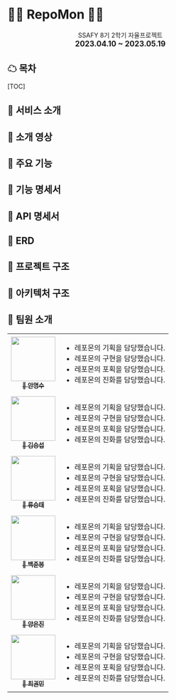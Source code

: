 # 🐱‍👤 RepoMon 🐱‍👤

<div style="margin-left: 5px;" align="center">
SSAFY 8기 2학기 자율프로젝트
<div style="font-weight: bold; font-size: 1.2em;">2023.04.10 ~ 2023.05.19</div>
</div>

## ☁ 목차

[TOC]

## 🐀 서비스 소개





## 🐂 소개 영상





## 🐅 주요 기능





## 🐇 기능 명세서





## 🐉 API 명세서





## 🐍 ERD





## 🐎 프로젝트 구조





## 🐑 아키텍처 구조





## 🐒 팀원 소개

<table>
  <tbody>
    <tr>
        <td align="center">
        <a href="https://github.com/ddings73">
            <img src="https://avatars.githubusercontent.com/u/76030391?v=4" width="100px;"/>
            <br />
            <sub>🐂 <b>안명수</b></sub>
        </a>
        </td>
        <td>
            <ul>
                <li>레포몬의 기획을 담당했습니다.</li>
                <li>레포몬의 구현을 담당했습니다.</li>
                <li>레포몬의 포획을 담당했습니다.</li>
                <li>레포몬의 진화를 담당했습니다.</li>
            </ul>
        </td>
        </tr>
        <tr>
      <td align="center">
        <a href="https://github.com/sub9707">
            <img src="https://avatars.githubusercontent.com/u/110171787?v=4" width="100px;"/>
            <br />
            <sub>🐂 <b>김승섭</b></sub>
        </a>
        </td>
        <td>
            <ul>
                <li>레포몬의 기획을 담당했습니다.</li>
                <li>레포몬의 구현을 담당했습니다.</li>
                <li>레포몬의 포획을 담당했습니다.</li>
                <li>레포몬의 진화를 담당했습니다.</li>
            </ul>
        </td>
        </tr>
        <tr>
        <td align="center">
        <a href="https://github.com/SeungtaeRyu">
            <img src="https://avatars.githubusercontent.com/u/81846487?v=4" width="100px;"/>
            <br />
            <sub>🐓 <b>류승태</b></sub>
        </a>
        </td>
        <td>
            <ul>
                <li>레포몬의 기획을 담당했습니다.</li>
                <li>레포몬의 구현을 담당했습니다.</li>
                <li>레포몬의 포획을 담당했습니다.</li>
                <li>레포몬의 진화를 담당했습니다.</li>
            </ul>
        </td>
        </tr>
        <tr>
        <td align="center">
        <a href="https://github.com/becoding96">
            <img src="https://avatars.githubusercontent.com/u/88614621?v=4" width="100px;"/>
            <br />
            <sub>🐀 <b>백준봉</b></sub>
        </a>
        </td>
        <td>
            <ul>
                <li>레포몬의 기획을 담당했습니다.</li>
                <li>레포몬의 구현을 담당했습니다.</li>
                <li>레포몬의 포획을 담당했습니다.</li>
                <li>레포몬의 진화를 담당했습니다.</li>
            </ul>
        </td>
        </tr>
        <tr>
        <td align="center">
        <a href="https://github.com/eunjineee">
            <img src="https://avatars.githubusercontent.com/u/108562895?v=4" width="100px;"/>
            <br />
            <sub>🐅 <b>양은진</b></sub>
        </a>
        </td>
        <td>
            <ul>
                <li>레포몬의 기획을 담당했습니다.</li>
                <li>레포몬의 구현을 담당했습니다.</li>
                <li>레포몬의 포획을 담당했습니다.</li>
                <li>레포몬의 진화를 담당했습니다.</li>
            </ul>
        </td>
        </tr>
        <tr>
        <td align="center">
        <a href="https://github.com/Hello1Robot">
            <img src="https://avatars.githubusercontent.com/u/109326426?v=4" width="100px;"/>
            <br />
            <sub>🐖 <b>최권민</b></sub>
        </a>
        </td>
        <td>
            <ul>
                <li>레포몬의 기획을 담당했습니다.</li>
                <li>레포몬의 구현을 담당했습니다.</li>
                <li>레포몬의 포획을 담당했습니다.</li>
                <li>레포몬의 진화를 담당했습니다.</li>
            </ul>
        </td>
        </tr>
    </tr>
    </tbody>
</table>

